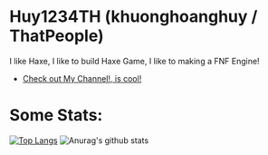 # Huy1234TH (khuonghoanghuy / ThatPeople)
I like Haxe, I like to build Haxe Game, I like to making a FNF Engine!
- [Check out My Channel!, is cool!](https://www.youtube.com/channel/UCHLN1cnuBhRvPBgrhARqp2A)

# Some Stats:
[![Top Langs](https://github-readme-stats.vercel.app/api/top-langs/?username=khuonghoanghuy)](https://github.com/khuonghoanghuy/github-readme-stats)
![Anurag's github stats](https://github-readme-stats.vercel.app/api?username=khuonghoanghuy)
